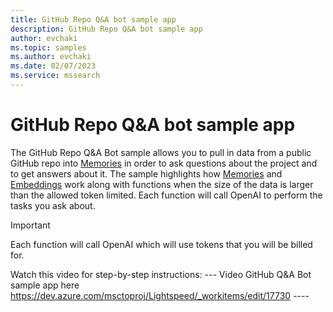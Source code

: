 ```yaml
---
title: GitHub Repo Q&A bot sample app
description: GitHub Repo Q&A bot sample app
author: evchaki
ms.topic: samples
ms.author: evchaki
ms.date: 02/07/2023
ms.service: mssearch
---
```

# GitHub Repo Q&A bot sample app
The GitHub Repo Q&A Bot sample allows you to pull in data from a public GitHub repo into [Memories](/semantic-kernel/concepts/memories) in order to ask questions about the project and to get answers about it.  The sample highlights how [Memories](/semantic-kernel/concepts/memories) and [Embeddings](/semantic-kernel/concepts/embeddings) work along with functions when the size of the data is larger than the allowed token limited.  Each function will call OpenAI to perform the tasks you ask about.


> [!IMPORTANT]
> Each function will call OpenAI which will use tokens that you will be billed for. 

Watch this video for step-by-step instructions:
--- Video GitHub Q&A Bot sample app here https://dev.azure.com/msctoproj/Lightspeed/_workitems/edit/17730 ----
